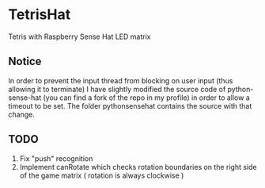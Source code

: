 # TetrisHat
Tetris with Raspberry Sense Hat LED matrix

## Notice
   In order to prevent the input thread from blocking on user input (thus allowing it to terminate) I have slightly modified the source code of python-sense-hat (you can find a fork of the repo in my profile) in order to allow a timeout to be set. The folder pythonsensehat contains the source with that change.
   
## TODO
1. Fix "push" recognition
2. Implement canRotate which checks rotation boundaries on the right side of the game matrix ( rotation is always clockwise )

